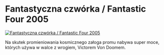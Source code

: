 Fantastyczna czwórka / Fantastic Four 2005 
=============
[![Fantastyczna czwórka / Fantastic Four 2005 ](http://vidos.pl/images/player.gif)](http://vidos.pl/fantastyczna-czworka-fantastic-four-2005)

 Na skutek promieniowania kosmicznego załoga promu nabywa super moce, których używa w walce z wrogiem, Victorem Von Doomem.
